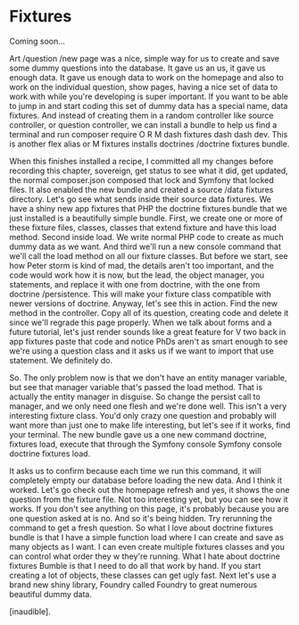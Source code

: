 # Fixtures

Coming soon...

Art /question /new page was a nice, simple way for us to create and save some dummy
questions into the database. It gave us an us, it gave us enough data. It gave us
enough data to work on the homepage and also to work on the individual question, show
pages, having a nice set of data to work with while you're developing is super
important. If you want to be able to jump in and start coding this set of dummy data
has a special name, data fixtures. And instead of creating them in a random
controller like source controller, or question controller, we can install a bundle to
help us find a terminal and run composer require O R M dash fixtures dash dash dev.
This is another flex alias or M fixtures installs doctrines /doctrine fixtures
bundle.

When this finishes installed a recipe, I committed all my changes before recording
this chapter, sovereign, get status to see what it did, get updated, the normal
composer.json composed that lock and Symfony that locked files. It also enabled the
new bundle and created a source /data fixtures directory. Let's go see what sends
inside their source data fixtures. We have a shiny new app fixtures that PHP the
doctrine fixtures bundle that we just installed is a beautifully simple bundle.
First, we create one or more of these fixture files, classes, classes that extend
fixture and have this load method. Second inside load. We write normal PHP code to
create as much dummy data as we want. And third we'll run a new console command that
we'll call the load method on all our fixture classes. But before we start, see how
Peter storm is kind of mad, the details aren't too important, and the code would work
how it is now, but the lead, the object manager, you statements, and replace it with
one from doctrine, with the one from doctrine /persistence. This will make your
fixture class compatible with newer versions of doctrine. Anyway, let's see this in
action. Find the new method in the controller. Copy all of its question, creating
code and delete it since we'll regrade this page properly. When we talk about forms
and a future tutorial, let's just render sounds like a great feature for V two back
in app fixtures paste that code and notice PhDs aren't as smart enough to see we're
using a question class and it asks us if we want to import that use statement. We
definitely do.

So. The only problem now is that we don't have an entity manager variable, but see
that manager variable that's passed the load method. That is actually the entity
manager in disguise. So change the persist call to manager, and we only need one
flesh and we're done well. This isn't a very interesting fixture class. You'd only
crazy one question and probably will want more than just one to make life
interesting, but let's see if it works, find your terminal. The new bundle gave us a
one new command doctrine, fixtures load, execute that through the Symfony console
Symfony console doctrine fixtures load.

It asks us to confirm because each time we run this command, it will completely empty
our database before loading the new data. And I think it worked. Let's go check out
the homepage refresh and yes, it shows the one question from the fixture file. Not
too interesting yet, but you can see how it works. If you don't see anything on this
page, it's probably because you are one question asked at is no. And so it's being
hidden. Try rerunning the command to get a fresh question. So what I love about
doctrine fixtures bundle is that I have a simple function load where I can create and
save as many objects as I want. I can even create multiple fixtures classes and you
can control what order they w they're running. What I hate about doctrine fixtures
Bumble is that I need to do all that work by hand. If you start creating a lot of
objects, these classes can get ugly fast. Next let's use a brand new shiny library,
Foundry called Foundry to great numerous beautiful dummy data.

[inaudible].

